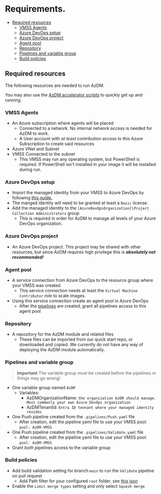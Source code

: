 # Requirements.

  * [Required resources](#Requiredresources)
    * [VMSS Agents](#VMSSAgents)
    * [Azure DevOps setup](#AzureDevOpssetup)
    * [Azure DevOps project](#AzureDevOpsproject)
    * [Agent pool](#Agentpool)
    * [Repository](#Repository)
    * [Pipelines and variable group](#Pipelinesandvariablegroup)
    * [Build policies](#Buildpolicies)


## Required resources

The following resources are needed to run AzDM.

You may also use the [AzDM accelerator scripts](../../setupAccelerator/readme.md) to quickly get up and running.

### VMSS Agents
- An Azure subscription where agents will be placed
    - Connected to a network. No internal network access is needed for AzDM to work.
    - A User account with _at least_ contribution access to this Azure Subscription to create said resources
- Azure VNet and Subnet
- VMSS Connected to the subnet
    - This VMSS may run any operating system, but PowerShell is required. If PowerShell isn't installed in your image it will be installed during run.

### Azure DevOps setup
- Import the managed identity from your VMSS to Azure DevOps by following [this guide.](https://learn.microsoft.com/azure/devops/integrate/get-started/authentication/service-principal-managed-identity?view=azure-devops#2-add-and-manage-service-principals-in-an-azure-devops-organization)
- The manged identity will need to be granted at least a `Basic` license.
- Add the managed identity to the `[AzureDevOpsOrganization]\Project Collection Administrators` group
    - This is required in order for AzDM to manage all levels of your Azure DevOps organization.

### Azure DevOps project
- An Azure DevOps project. This project may be shared with other resources, but since AzDM requires high privilege this is _**absolutely not recommended!**_

### Agent pool
- A service connection from Azure DevOps to the resource group where your VMSS was created.
    - This service connection needs at least the `Virtual Machine Contributor` role to scale images.
- Using this service connection create an agent pool in Azure DevOps
    - After the [pipelines](#Pipelinesandvariablegroup) are created, grant all pipelines access to this agent pool

### Repository
- A repository for the AzDM module and related files
    - These files can be imported from our quick start repo, or downloaded and copied. We currently do not have any way of deploying the AzDM module automatically.

### Pipelines and variable group
> **Important** The variable group _must_ be created before the pipelines or things may go wrong!

- One variable group named `AzDM`
    - Variables:
        - AzDMOrganizationName: `the organization AzDM should manage. Most commonly your own Azure DevOps organization`
        - AzDMTenantId: `Entra ID tennant where your managed identity resides`
- One Push pipeline created from the `.pipelines/Push.yaml` file
    - After creation, edit the pipeline yaml file to use your VMSS pool: `pool: AzDM-VMSS`
- One Push pipeline created from the `.pipelines/Validate.yaml` file
    - After creation, edit the pipeline yaml file to use your VMSS pool: `pool: AzDM-VMSS`
- Grant _both_ pipelines access to the variable group

### Build policies
- Add build validation setting for branch `main` to run the `Validate` pipeline on pull request
    - Add Path filter for your configured `root` folder. see [this json](../jsonFileLayout.md#settingsjson)
- Enable the `Limit merge types` setting and _only_ select `Squash merge`
